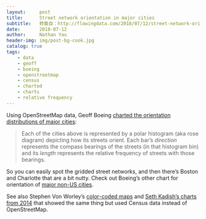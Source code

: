 ```yaml
---
layout:     post
title:      Street network orientation in major cities
subtitle:   转载自：http://flowingdata.com/2018/07/12/street-network-orientation-in-major-cities/
date:       2018-07-12
author:     Nathan Yau
header-img: img/post-bg-cook.jpg
catalog: true
tags:
    - data
    - geoff
    - boeing
    - openstreetmap
    - census
    - charted
    - charts
    - relative frequency
---
```


Using OpenStreetMap data, Geoff Boeing [charted the orientation distributions of major cities](http://geoffboeing.com/2018/07/comparing-city-street-orientations):

> Each of the cities above is represented by a polar histogram (aka rose diagram) depicting how its streets orient. Each bar’s *direction* represents the compass bearings of the streets (in that histogram bin) and its *length* represents the relative frequency of streets with those bearings. 

So you can easily spot the gridded street networks, and then there’s Boston and Charlotte that are a bit nutty. Check out Boeing’s other chart for orientation of [major non-US cities](http://geoffboeing.com/2018/07/city-street-orientations-world).

See also Stephen Von Worley’s [color-coded maps](http://flowingdata.com/2014/10/16/road-grid-orientation-in-major-cities) and [Seth Kadish’s charts from 2014](http://flowingdata.com/2014/03/25/level-of-road-grid) that showed the same thing but used Census data instead of OpenStreetMap.

